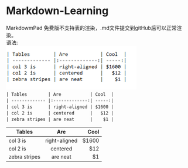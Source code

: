 # Markdown-Learning

MarkdowmPad 免费版不支持表的渲染，.md文件提交到gitHub后可以正常渲染。  
语法:  
![](https://github.com/RamboTong/Markdown-Learning/blob/master/pic/md01.png)  
`| Tables        | Are           | Cool  |`    
`| ------------- |:-------------:| -----:|`    
`| col 3 is      | right-aligned | $1600 |`    
`| col 2 is      | centered      |   $12 |`    
`| zebra stripes | are neat      |    $1 |`    



| Tables        | Are           | Cool  |
| ------------- |:-------------:| -----:|
| col 3 is      | right-aligned | $1600 |
| col 2 is      | centered      |   $12 |
| zebra stripes | are neat      |    $1 |


